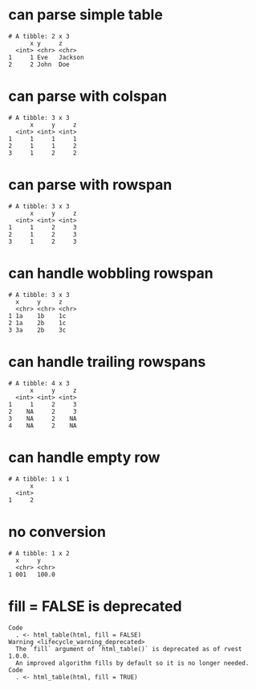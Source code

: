 # can parse simple table

    # A tibble: 2 x 3
          x y     z      
      <int> <chr> <chr>  
    1     1 Eve   Jackson
    2     2 John  Doe    

# can parse with colspan

    # A tibble: 3 x 3
          x     y     z
      <int> <int> <int>
    1     1     1     1
    2     1     1     2
    3     1     2     2

# can parse with rowspan

    # A tibble: 3 x 3
          x     y     z
      <int> <int> <int>
    1     1     2     3
    2     1     2     3
    3     1     2     3

# can handle wobbling rowspan

    # A tibble: 3 x 3
      x     y     z    
      <chr> <chr> <chr>
    1 1a    1b    1c   
    2 1a    2b    1c   
    3 3a    2b    3c   

# can handle trailing rowspans

    # A tibble: 4 x 3
          x     y     z
      <int> <int> <int>
    1     1     2     3
    2    NA     2     3
    3    NA     2    NA
    4    NA     2    NA

# can handle empty row

    # A tibble: 1 x 1
          x
      <int>
    1     2

# no conversion

    # A tibble: 1 x 2
      x     y    
      <chr> <chr>
    1 001   100.0

# fill = FALSE is deprecated

    Code
      . <- html_table(html, fill = FALSE)
    Warning <lifecycle_warning_deprecated>
      The `fill` argument of `html_table()` is deprecated as of rvest 1.0.0.
      An improved algorithm fills by default so it is no longer needed.
    Code
      . <- html_table(html, fill = TRUE)

